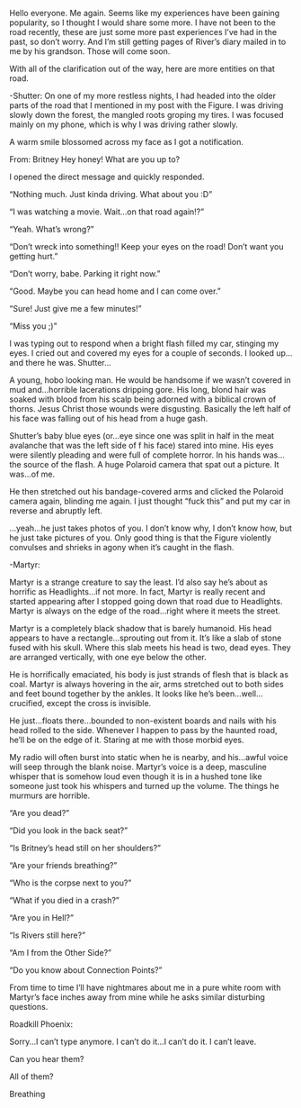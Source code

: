 Hello everyone. Me again. Seems like my experiences have been gaining popularity, so I thought I would share some more. I have not been to the road recently, these are just some more past experiences I’ve had in the past, so don’t worry. And I’m still getting pages of River’s diary mailed in to me by his grandson. Those will come soon. 

With all of the clarification out of the way, here are more entities on that road.

-Shutter:
On one of my more restless nights, I had headed into the older parts of the road that I mentioned in my post with the Figure. I was driving slowly down the forest, the mangled roots groping my tires. I was focused mainly on my phone, which is why I was driving rather slowly.

A warm smile blossomed across my face as I got a notification. 

From: Britney 
Hey honey! What are you up to?

I opened the direct message and quickly responded. 

“Nothing much. Just kinda driving. What about you :D”

“I was watching a movie. Wait…on that road again!?”

“Yeah. What’s wrong?”

“Don’t wreck into something!! Keep your eyes on the road! Don’t want you getting hurt.”

“Don’t worry, babe. Parking it right now.”

“Good. Maybe you can head home and I can come over.”

“Sure! Just give me a few minutes!”

“Miss you ;)”

I was typing out to respond when a bright flash filled my car, stinging my eyes. I cried out and covered my eyes for a couple of seconds. I looked up…and there he was. Shutter…

A young, hobo looking man. He would be handsome if we wasn’t covered in mud and…horrible lacerations dripping gore. His long, blond hair was soaked with blood from his scalp being adorned with a biblical crown of thorns.  Jesus Christ those wounds were disgusting. Basically the left half of his face was falling out of his head from a huge gash.

Shutter’s baby blue eyes (or…eye since one was split in half in the meat avalanche that was the left side of f his face) stared into mine. His eyes were silently pleading and were full of complete horror. In his hands was…the source of the flash. A huge Polaroid camera that spat out a picture. It was…of me.

He then stretched out his bandage-covered arms and clicked the Polaroid camera again, blinding me again. I just thought “fuck this” and put my car in reverse and abruptly left.

…yeah…he just takes photos of you. I don’t know why, I don’t know how, but he just take pictures of you. Only good thing is that the Figure violently convulses and shrieks in agony when it’s caught in the flash. 



-Martyr:

Martyr is a strange creature to say the least. I’d also say he’s about as horrific as Headlights…if not more. In fact, Martyr is really recent and started appearing after I stopped going down that road due to Headlights. Martyr is always on the edge of the road…right where it meets the street.

Martyr is a completely black shadow that is barely humanoid. His head appears to have a rectangle…sprouting out from it. It’s like a slab of stone fused with his skull. Where this slab meets his head is two, dead eyes. They are arranged vertically, with one eye below the other. 

He is horrifically emaciated, his body is just strands of flesh that is black as coal. Martyr is always hovering in the air, arms stretched out to both sides and feet bound together by the ankles. It looks like he’s been…well…crucified, except the cross is invisible. 

He just…floats there…bounded to non-existent boards and nails with his head rolled to the side. Whenever I happen to pass by the haunted road, he’ll be on the edge of it. Staring at me with those morbid eyes. 

My radio will often burst into static when he is nearby, and his…awful voice will seep through the blank noise. Martyr’s voice is a deep, masculine whisper that is somehow loud even though it is in a hushed tone like someone just took his whispers and turned up the volume. The things he murmurs are horrible.

“Are you dead?”

“Did you look in the back seat?”

“Is Britney’s head still on her shoulders?”

“Are your friends breathing?”

“Who is the corpse next to you?”

“What if you died in a crash?”

“Are you in Hell?”

“Is Rivers still here?”

“Am I from the Other Side?”

“Do you know about Connection Points?”


From time to time I’ll have nightmares about me in a pure white room with Martyr’s face inches away from mine while he asks similar disturbing questions. 

Roadkill Phoenix:

Sorry…I can’t type anymore. I can’t do it…I can’t do it. I can’t leave.

Can you hear them? 

All of them?  

Breathing